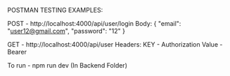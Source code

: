 POSTMAN TESTING EXAMPLES:

POST - http://localhost:4000/api/user/login Body: 
{
    "email": "user12@gmail.com",
    "password": "12"
}

GET - http://localhost:4000/api/user Headers: KEY - Authorization  Value - Bearer <YourTokenAfterLogingIn>

To run - npm run dev (In Backend Folder)
